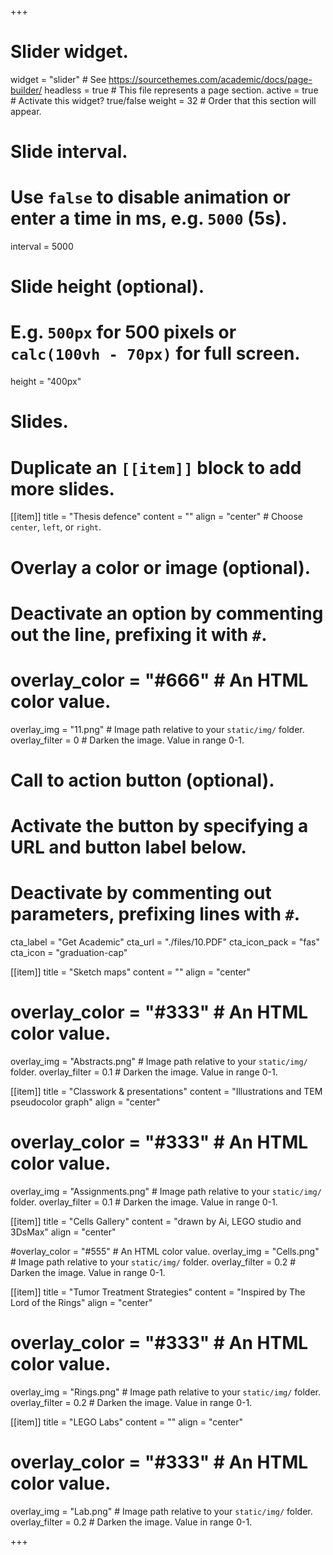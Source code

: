 +++
# Slider widget.
widget = "slider"  # See https://sourcethemes.com/academic/docs/page-builder/
headless = true  # This file represents a page section.
active = true  # Activate this widget? true/false
weight = 32  # Order that this section will appear.

# Slide interval.
# Use `false` to disable animation or enter a time in ms, e.g. `5000` (5s).
interval = 5000

# Slide height (optional).
# E.g. `500px` for 500 pixels or `calc(100vh - 70px)` for full screen.
height = "400px"

# Slides.
# Duplicate an `[[item]]` block to add more slides.
[[item]]
  title = "Thesis defence"
  content = ""
  align = "center"  # Choose `center`, `left`, or `right`.

  # Overlay a color or image (optional).
  #   Deactivate an option by commenting out the line, prefixing it with `#`.
 # overlay_color = "#666"  # An HTML color value.
  overlay_img = "11.png"  # Image path relative to your `static/img/` folder.
  overlay_filter = 0  # Darken the image. Value in range 0-1.

  # Call to action button (optional).
  #   Activate the button by specifying a URL and button label below.
  #   Deactivate by commenting out parameters, prefixing lines with `#`.
  cta_label = "Get Academic"
  cta_url = "./files/10.PDF"
  cta_icon_pack = "fas"
  cta_icon = "graduation-cap"
  
  [[item]]
  title = "Sketch maps"
  content = ""
  align = "center"

 # overlay_color = "#333"  # An HTML color value.
  overlay_img = "Abstracts.png"  # Image path relative to your `static/img/` folder.
  overlay_filter = 0.1  # Darken the image. Value in range 0-1.
  
 [[item]]
  title = "Classwork & presentations"
  content = "Illustrations and TEM pseudocolor graph"
  align = "center"

 # overlay_color = "#333"  # An HTML color value.
  overlay_img = "Assignments.png"  # Image path relative to your `static/img/` folder.
  overlay_filter = 0.1  # Darken the image. Value in range 0-1.
  
[[item]]
  title = "Cells Gallery"
  content = "drawn by Ai, LEGO studio and 3DsMax"
  align = "center"

  #overlay_color = "#555"  # An HTML color value.
  overlay_img = "Cells.png"  # Image path relative to your `static/img/` folder.
  overlay_filter = 0.2  # Darken the image. Value in range 0-1.
  
   [[item]]
  title = "Tumor Treatment Strategies"
  content = "Inspired by The Lord of the Rings"
  align = "center"

 # overlay_color = "#333"  # An HTML color value.
  overlay_img = "Rings.png"  # Image path relative to your `static/img/` folder.
  overlay_filter = 0.2  # Darken the image. Value in range 0-1.

[[item]]
  title = "LEGO Labs"
  content = ""
  align = "center"

 # overlay_color = "#333"  # An HTML color value.
  overlay_img = "Lab.png"  # Image path relative to your `static/img/` folder.
  overlay_filter = 0.2  # Darken the image. Value in range 0-1.
  
 
  
 
+++
